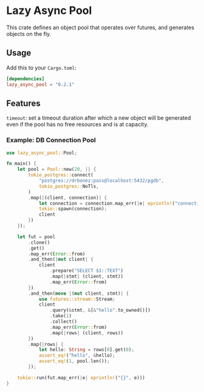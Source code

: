 # Lazy Async Pool

This crate defines an object pool that operates over futures, and generates objects on the fly.

## Usage

Add this to your `Cargo.toml`:

```toml
[dependencies]
lazy_async_pool = "0.2.1"
```

## Features

`timeout`: set a timeout duration after which a new object will be generated even if the pool has no free resources and is at capacity.

### Example: DB Connection Pool

```rust
use lazy_async_pool::Pool;

fn main() {
    let pool = Pool::new(20, || {
        tokio_postgres::connect(
            "postgres://drbonez:pass@localhost:5432/pgdb",
            tokio_postgres::NoTls,
        )
        .map(|(client, connection)| {
            let connection = connection.map_err(|e| eprintln!("connection error: {}", e));
            tokio::spawn(connection);
            client
        })
    });

    let fut = pool
        .clone()
        .get()
        .map_err(Error::from)
        .and_then(|mut client| {
            client
                .prepare("SELECT $1::TEXT")
                .map(|stmt| (client, stmt))
                .map_err(Error::from)
        })
        .and_then(move |(mut client, stmt)| {
            use futures::stream::Stream;
            client
                .query(&stmt, &[&"hello".to_owned()])
                .take(1)
                .collect()
                .map_err(Error::from)
                .map(|rows| (client, rows))
        })
        .map(|rows| {
            let hello: String = rows[0].get(0);
            assert_eq!("hello", &hello);
            assert_eq!(1, pool.len());
        });

    tokio::run(fut.map_err(|e| eprintln!("{}", e)))
}
```
